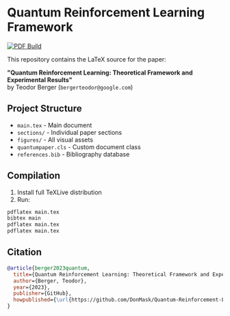 # Quantum Reinforcement Learning Framework

[![PDF Build](https://github.com/DonMask/Quantum-Reinforcement-Learning-Theoretical-Framework-and-Experimental-Results/actions/workflows/latex.yml/badge.svg)](https://github.com/DonMask/Quantum-Reinforcement-Learning-Theoretical-Framework-and-Experimental-Results/actions/workflows/latex.yml)

This repository contains the LaTeX source for the paper:

**"Quantum Reinforcement Learning: Theoretical Framework and Experimental Results"**  
by Teodor Berger (`bergerteodor@google.com`)

## Project Structure

- `main.tex` - Main document
- `sections/` - Individual paper sections
- `figures/` - All visual assets
- `quantumpaper.cls` - Custom document class
- `references.bib` - Bibliography database

## Compilation

1. Install full TeXLive distribution
2. Run:
```bash
pdflatex main.tex
bibtex main
pdflatex main.tex
pdflatex main.tex
```

## Citation

```bibtex
@article{berger2023quantum,
  title={Quantum Reinforcement Learning: Theoretical Framework and Experimental Results},
  author={Berger, Teodor},
  year={2023},
  publisher={GitHub},
  howpublished={\url{https://github.com/DonMask/Quantum-Reinforcement-Learning-Theoretical-Framework-and-Experimental-Results}}
}
```

